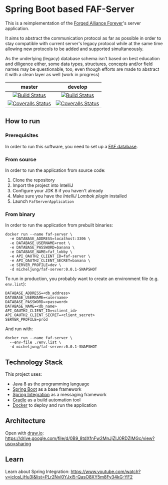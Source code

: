 # Spring Boot based FAF-Server
 
This is a reimplementation of the  [Forged Alliance Forever](https://www.faforever.com/)'s server application.

It aims to abstract the communication protocol as far as possible in order to stay compatible with current server's
legacy protocol while at the same time allowing new protocols to be added and supported simultaneously.

As the underlying (legacy) database schema isn't based on best education and diligence either, some data types,
structures, concepts and/or field names may be questionable, too, even though efforts are made to abstract it with a
clean layer as well (work in progress)

master|develop
:------------: | :-------------:
[![Build Status](https://travis-ci.org/micheljung/faf-java-server.svg?branch=master)](https://travis-ci.org/micheljung/faf-java-server) | [![Build Status](https://travis-ci.org/micheljung/faf-java-server.svg?branch=develop)](https://travis-ci.org/micheljung/faf-java-server)
[![Coveralls Status](https://img.shields.io/coveralls/micheljung/faf-java-server/master.svg)](https://coveralls.io/github/micheljung/faf-java-server) | [![Coveralls Status](https://img.shields.io/coveralls/micheljung/faf-java-server/develop.svg)](https://coveralls.io/github/micheljung/faf-java-server)
 
## How to run

### Prerequisites

In order to run this software, you need to set up a [FAF database](https://github.com/FAForever/db).

### From source

In order to run the application from source code:

1. Clone the repository
1. Import the project into IntelliJ
1. Configure your JDK 8 if you haven't already
1. Make sure you have the _IntelliJ Lombok plugin_ installed
1. Launch `FafServerApplication`
 
### From binary
 
In order to run the application from prebuilt binaries:
 
```
docker run --name faf-server \
  -e DATABASE_ADDRESS=localhost:3306 \
  -e DATABASE_USERNAME=root \
  -e DATABASE_PASSWORD=banana \
  -e DATABASE_NAME=faf_lobby \
  -e API_OAUTH2_CLIENT_ID=faf-server \
  -e API_OAUTH2_CLIENT_SECRET=banana \
  -e SERVER_PROFILE=dev \
  -d micheljung/faf-server:0.0.1-SNAPSHOT
```

To run in production, you probably want to create an environment file (e.g. `env.list`):

```
DATABASE_ADDRESS=<db_address>
DATABASE_USERNAME=<username>
DATABASE_PASSWORD=<password>
DATABASE_NAME=<db_name>
API_OAUTH2_CLIENT_ID=<client_id>
API_OAUTH2_CLIENT_SECRET=<client_secret>
SERVER_PROFILE=prod
```

And run with:
```
docker run --name faf-server \
  --env-file ./env.list \
  -d micheljung/faf-server:0.0.1-SNAPSHOT
```

## Technology Stack

This project uses:

* Java 8 as the programming language
* [Spring Boot](https://projects.spring.io/spring-boot/) as a base framework
* [Spring Integration](https://projects.spring.io/spring-integration/) as a messaging framework
* [Gradle](https://gradle.org/) as a build automation tool
* [Docker](https://www.docker.com/) to deploy and run the application

## Architecture

Open with [draw.io](https://www.draw.io/): https://drive.google.com/file/d/0B9_8tdXfnFw2MnJjZlJ0RDZlMGc/view?usp=sharing 

## Learn

Learn about Spring Integration: https://www.youtube.com/watch?v=icIosLjHu3I&list=PLr2Nvl0YJxI5-QasO8XY5m8Fy34kG-YF2


